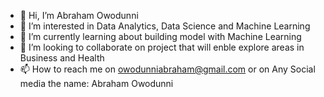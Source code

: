 - 👋 Hi, I’m Abraham Owodunni
- 👀 I’m interested in Data Analytics, Data Science and Machine Learning 
- 🌱 I’m currently learning about building model with Machine Learning
- 💞️ I’m looking to collaborate on project that will enble explore areas in Business and Health
- 📫 How to reach me on owodunniabraham@gmail.com or on Any Social media the name: Abraham Owodunni

<!---
owos/owos is a ✨ special ✨ repository because its `README.md` (this file) appears on your GitHub profile.
You can click the Preview link to take a look at your changes.
--->
